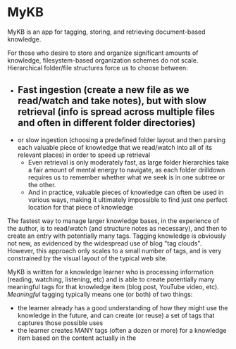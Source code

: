 # MyKB

MyKB is an app for tagging, storing, and retrieving document-based knowledge.

For those who desire to store and organize significant amounts of knowledge, filesystem-based organization schemes do not scale. Hierarchical folder/file structures force us to choose between:

- Fast ingestion (create a new file as we read/watch and take notes), but with slow retrieval (info is spread across multiple files and often in different folder directories)
  - 
- or slow ingestion (choosing a predefined folder layout and then parsing each valuable piece of knowledge that we read/watch into all of its relevant places) in order to speed up retrieval
  - Even retrieval is only moderately fast, as large folder hierarchies take a fair amount of mental energy to navigate, as each folder drilldown requires us to remember whether what we seek is in one subtree or the other.
  - And in practice, valuable pieces of knowledge can often be used in various ways, making it ultimately impossible to find just one perfect location for that piece of knowledge

The fastest way to manage larger knowledge bases, in the experience of the author, is to read/watch (and structure notes as necessary), and then to create an entry with potentially many tags. Tagging knowledge is obviously not new, as evidenced by the widespread use of blog "tag clouds". However, this approach only scales to a small number of tags, and is very constrained by the visual layout of the typical web site.

MyKB is written for a knowledge learner who is processing information (reading, watching, listening, etc) and is able to create potentially many meaningful tags for that knowledge item (blog post, YouTube video, etc). *Meaningful* tagging typically means one (or both) of two things:

- the learner already has a good understanding of how they might use the knowledge in the future, and can create (or reuse) a set of tags that captures those possible uses
- the learner creates MANY tags (often a dozen or more) for a knowledge item based on the content actually in the
